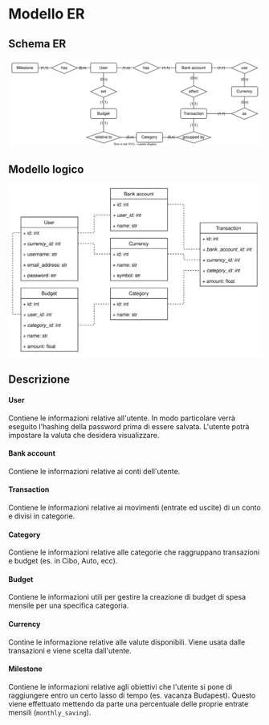 # Modello ER

## Schema ER

![Image not found](./images/er.svg)

## Modello logico

![Image not found](./images/logical_schema.svg)

## Descrizione

#### User

Contiene le informazioni relative all'utente. In modo particolare verrà eseguito l'hashing della password prima di essere salvata. L'utente potrà impostare la valuta che desidera visualizzare.

#### Bank account

Contiene le informazioni relative ai conti dell'utente.

#### Transaction

Contiene le informazioni relative ai movimenti (entrate ed uscite) di un conto e divisi in categorie.

#### Category

Contiene le informazioni relative alle categorie che raggruppano transazioni e budget (es. in Cibo, Auto, ecc).

#### Budget

Contiene le informazioni utili per gestire la creazione di budget di spesa mensile per una specifica categoria.

#### Currency

Contine le informazione relative alle valute disponibili. Viene usata dalle transazioni e viene scelta dall'utente.

#### Milestone

Contiene le informazioni relative agli obiettivi che l'utente si pone di raggiungere entro un certo lasso di tempo (es. vacanza Budapest). Questo viene effettuato mettendo da parte una percentuale delle proprie entrate mensili (`monthly_saving`).
